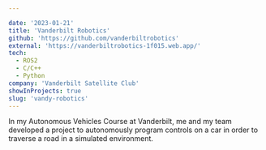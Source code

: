 ```yaml
---

date: '2023-01-21'
title: 'Vanderbilt Robotics'
github: 'https://github.com/vanderbiltrobotics'
external: 'https://vanderbiltrobotics-1f015.web.app/'
tech:
  - ROS2
  - C/C++
  - Python
company: 'Vanderbilt Satellite Club'
showInProjects: true
slug: 'vandy-robotics'
---
```


In my Autonomous Vehicles Course at Vanderbilt, me and my team developed a project to autonomously program controls on a car in order to traverse a road in a simulated environment.
